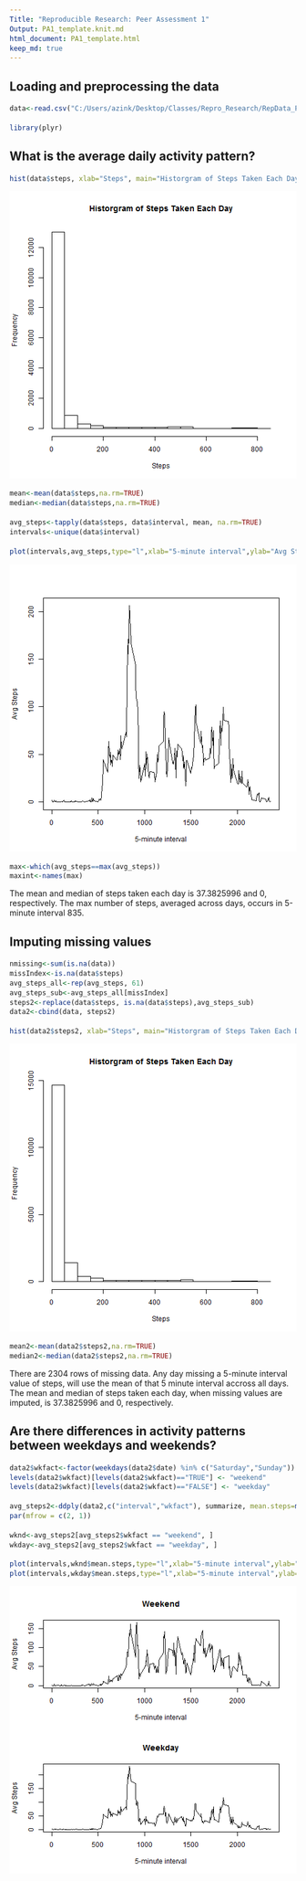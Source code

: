 ```yaml
---
Title: "Reproducible Research: Peer Assessment 1"
Output: PA1_template.knit.md
html_document: PA1_template.html
keep_md: true
---
```



## Loading and preprocessing the data


```r
data<-read.csv("C:/Users/azink/Desktop/Classes/Repro_Research/RepData_PeerAssessment1/data/activity.csv", colClasses=c("integer","Date","integer"))

library(plyr)
```

## What is the average daily activity pattern?


```r
hist(data$steps, xlab="Steps", main="Historgram of Steps Taken Each Day")
```

![plot of chunk dailyactivity](figure/dailyactivity-1.png) 

```r
mean<-mean(data$steps,na.rm=TRUE)
median<-median(data$steps,na.rm=TRUE)

avg_steps<-tapply(data$steps, data$interval, mean, na.rm=TRUE)
intervals<-unique(data$interval)

plot(intervals,avg_steps,type="l",xlab="5-minute interval",ylab="Avg Steps")
```

![plot of chunk dailyactivity](figure/dailyactivity-2.png) 

```r
max<-which(avg_steps==max(avg_steps))
maxint<-names(max)
```
The mean and median of steps taken each day is 37.3825996 and 0, respectively. The max number of steps, averaged across days, occurs in 5-minute interval 835.

## Imputing missing values

```r
nmissing<-sum(is.na(data))
missIndex<-is.na(data$steps)
avg_steps_all<-rep(avg_steps, 61)
avg_steps_sub<-avg_steps_all[missIndex]
steps2<-replace(data$steps, is.na(data$steps),avg_steps_sub)
data2<-cbind(data, steps2)

hist(data2$steps2, xlab="Steps", main="Historgram of Steps Taken Each Day")
```

![plot of chunk missing](figure/missing-1.png) 

```r
mean2<-mean(data2$steps2,na.rm=TRUE)
median2<-median(data2$steps2,na.rm=TRUE)
```
There are 2304 rows of missing data. Any day missing a 5-minute interval value of steps, will use the mean of that 5 minute interval accross all days. 
The mean and median of steps taken each day, when missing values are imputed, is 37.3825996 and 0, respectively. 

## Are there differences in activity patterns between weekdays and weekends?

```r
data2$wkfact<-factor(weekdays(data2$date) %in% c("Saturday","Sunday"))
levels(data2$wkfact)[levels(data2$wkfact)=="TRUE"] <- "weekend"
levels(data2$wkfact)[levels(data2$wkfact)=="FALSE"] <- "weekday"

avg_steps2<-ddply(data2,c("interval","wkfact"), summarize, mean.steps=mean(steps2))
par(mfrow = c(2, 1))

wknd<-avg_steps2[avg_steps2$wkfact == "weekend", ]
wkday<-avg_steps2[avg_steps2$wkfact == "weekday", ]

plot(intervals,wknd$mean.steps,type="l",xlab="5-minute interval",ylab="Avg Steps",main="Weekend")
plot(intervals,wkday$mean.steps,type="l",xlab="5-minute interval",ylab="Avg Steps",main="Weekday")
```

![plot of chunk dayofweek](figure/dayofweek-1.png) 
